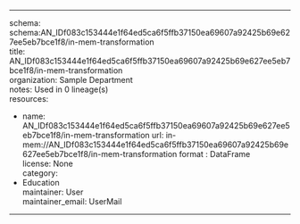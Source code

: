 


---  
schema: schema:AN_IDf083c153444e1f64ed5ca6f5ffb37150ea69607a92425b69e627ee5eb7bce1f8/in-mem-transformation  
title: AN_IDf083c153444e1f64ed5ca6f5ffb37150ea69607a92425b69e627ee5eb7bce1f8/in-mem-transformation  
organization: Sample Department  
notes: Used in 0 lineage(s)  
resources:  
  - name: AN_IDf083c153444e1f64ed5ca6f5ffb37150ea69607a92425b69e627ee5eb7bce1f8/in-mem-transformation 
    url: in-mem://AN_IDf083c153444e1f64ed5ca6f5ffb37150ea69607a92425b69e627ee5eb7bce1f8/in-mem-transformation 
    format : DataFrame  
license: None  
category:
  - Education  
maintainer: User  
maintainer_email: UserMail  
---